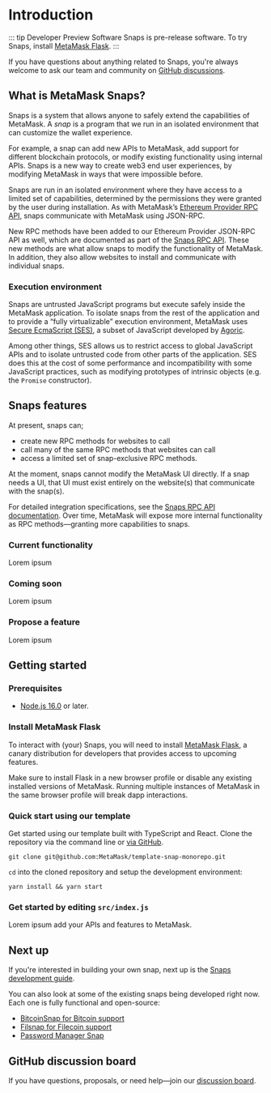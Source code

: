 # Introduction

::: tip Developer Preview Software
Snaps is pre-release software. To try Snaps, install [MetaMask Flask](https://metamask.io/flask).
:::

If you have questions about anything related to Snaps, you're always welcome to ask our team and community on [GitHub discussions](https://github.com/MetaMask/snaps-skunkworks/discussions).

## What is MetaMask Snaps?

Snaps is a system that allows anyone to safely extend the capabilities of MetaMask. A _snap_ is a program that we run in an isolated environment that can customize the wallet experience. 

For example, a snap can add new APIs to MetaMask, add support for different blockchain protocols, or modify existing functionality using internal APIs. Snaps is a new way to create web3 end user experiences, by modifying MetaMask in ways that were impossible before.

Snaps are run in an isolated environment where they have access to a limited set of capabilities, determined by the permissions they were granted by the user during installation. As with MetaMask’s [Ethereum Provider RPC API](./rpc-api.html), snaps communicate with MetaMask using JSON-RPC.

New RPC methods have been added to our Ethereum Provider JSON-RPC API as well, which are documented as part of the [Snaps RPC API](./snaps-rpc-api.html).
These new methods are what allow snaps to modify the functionality of MetaMask.
In addition, they also allow websites to install and communicate with individual snaps.

### Execution environment

Snaps are untrusted JavaScript programs but execute safely inside the MetaMask application. To isolate snaps from the rest of the application and to provide a “fully virtualizable” execution environment, MetaMask uses [Secure EcmaScript (SES)](https://github.com/endojs/endo/tree/master/packages/ses), a subset of JavaScript developed by [Agoric](https://agoric.com/).

Among other things, SES allows us to restrict access to global JavaScript APIs and to isolate untrusted code from other parts of the application. SES does this at the cost of some performance and incompatibility with some JavaScript practices, such as modifying prototypes of intrinsic objects (e.g. the `Promise` constructor).

## Snaps features
At present, snaps can; 
- create new RPC methods for websites to call
- call many of the same RPC methods that websites can call
- access a limited set of snap-exclusive RPC methods. 

At the moment, snaps cannot modify the MetaMask UI directly. If a snap needs a UI, that UI must exist entirely on the website(s) that communicate with the snap(s).

For detailed integration specifications, see the [Snaps RPC API documentation](./snaps-rpc-api.html). Over time, MetaMask will expose more internal functionality as RPC methods—granting more capabilities to snaps.

### Current functionality
Lorem ipsum

### Coming soon
Lorem ipsum

### Propose a feature
Lorem ipsum

## Getting started

### Prerequisites
- [Node.js 16.0](https://nodejs.org/) or later.

### Install MetaMask Flask

To interact with (your) Snaps, you will need to install [MetaMask Flask](https://metamask.io/flask/), a canary distribution for developers that provides access to upcoming features. 

Make sure to install Flask in a new browser profile or disable any existing installed versions of MetaMask. Running multiple instances of MetaMask in the same browser profile will break dapp interactions.

### Quick start using our template
Get started using our template built with TypeScript and React. Clone the repository via the command line or [via GitHub](https://github.com/MetaMask/template-snap-monorepo/generate).
```shell
git clone git@github.com:MetaMask/template-snap-monorepo.git    
```


`cd` into the cloned repository and setup the development environment: 
```shell
yarn install && yarn start
```

### Get started by editing `src/index.js`
Lorem ipsum add your APIs and features to MetaMask.


## Next up
If you're interested in building your own snap, next up is the [Snaps development guide](./snaps-development-guide.html).

You can also look at some of the existing snaps being developed right now. Each one is fully functional and open-source:
  - [BitcoinSnap for Bitcoin support](https://github.com/KeystoneHQ/btcsnap)
  - [Filsnap for Filecoin support](https://github.com/Chainsafe/filsnap/)
  - [Password Manager Snap](https://github.com/ritave/snap-passwordManager)

## GitHub discussion board
If you have questions, proposals, or need help—join our [discussion board](https://github.com/MetaMask/snaps-skunkworks/discussions).
